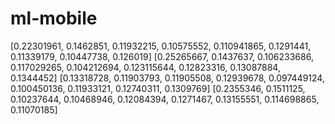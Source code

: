 # ml-mobile
[0.22301961, 0.1462851, 0.11932215, 0.10575552, 0.110941865, 0.1291441, 0.11339179, 0.10447738, 0.126019]
[0.25265667, 0.1437637, 0.106233686, 0.117029265, 0.104212694, 0.123115644, 0.12823316, 0.13087884, 0.1344452]
[0.13318728, 0.11903793, 0.11905508, 0.12939678, 0.097449124, 0.100450136, 0.11933121, 0.12740311, 0.1309769]
[0.2355346, 0.1511125, 0.10237644, 0.10468946, 0.12084394, 0.1271467, 0.13155551, 0.114698865, 0.11070185]
